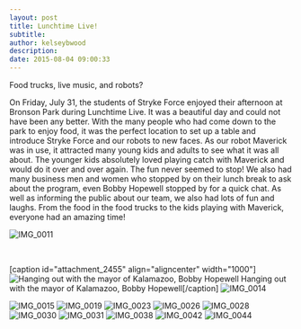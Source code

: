 ```yaml
---
layout: post
title: Lunchtime Live!
subtitle:
author: kelseybwood
description:
date: 2015-08-04 09:00:33
---
```


Food trucks, live music, and robots?

On Friday, July 31, the students of Stryke Force enjoyed their afternoon at Bronson Park during Lunchtime Live. It was a beautiful day and could not have been any better. With the many people who had come down to the park to enjoy food, it was the perfect location to set up a table and introduce Stryke Force and our robots to new faces. As our robot Maverick was in use, it attracted many young kids and adults to see what it was all about. The younger kids absolutely loved playing catch with Maverick and would do it over and over again. The fun never seemed to stop! We also had many business men and women who stopped by on their lunch break to ask about the program, even Bobby Hopewell stopped by for a quick chat. As well as informing the public about our team, we also had lots of fun and laughs. From the food in the food trucks to the kids playing with Maverick, everyone had an amazing time!

![IMG_0011](/wp-content/uploads/2015/08/IMG_0011-768x1024.jpg)

 

[caption id="attachment_2455" align="aligncenter" width="1000"]![Hanging out with the mayor of Kalamazoo, Bobby Hopewell](/wp-content/uploads/2015/08/IMG_20150731_155432-1024x732.jpg) Hanging out with the mayor of Kalamazoo, Bobby Hopewell[/caption] ![IMG_0014](http://strykeforce.org/wp-content/uploads/2015/08/IMG_0014-768x1024.jpg)

![IMG_0015](/wp-content/uploads/2015/08/IMG_0015-1024x768.jpg) ![IMG_0019](http://strykeforce.org/wp-content/uploads/2015/08/IMG_0019-1024x768.jpg) ![IMG_0023](http://strykeforce.org/wp-content/uploads/2015/08/IMG_0023-1024x768.jpg) ![IMG_0026](http://strykeforce.org/wp-content/uploads/2015/08/IMG_0026-768x1024.jpg) ![IMG_0028](http://strykeforce.org/wp-content/uploads/2015/08/IMG_0028-1024x768.jpg)![IMG_0030](http://strykeforce.org/wp-content/uploads/2015/08/IMG_0030-1024x768.jpg) ![IMG_0031](http://strykeforce.org/wp-content/uploads/2015/08/IMG_0031-1024x768.jpg) ![IMG_0038](http://strykeforce.org/wp-content/uploads/2015/08/IMG_0038-1024x768.jpg) ![IMG_0042](http://strykeforce.org/wp-content/uploads/2015/08/IMG_0042-1024x768.jpg) ![IMG_0044](http://strykeforce.org/wp-content/uploads/2015/08/IMG_0044-1024x768.jpg)
